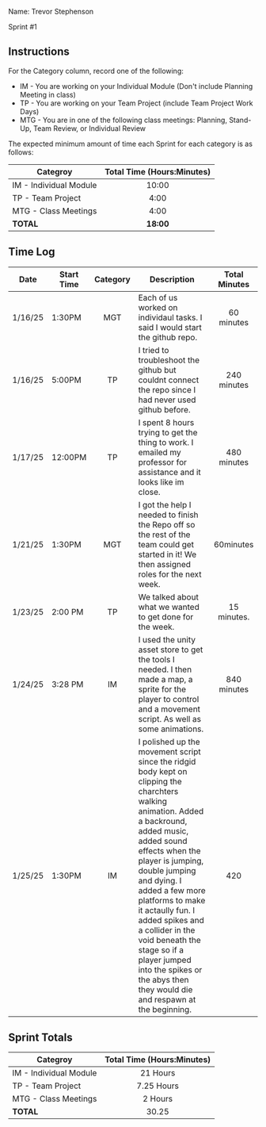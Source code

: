 Name: Trevor Stephenson

Sprint #1

## Instructions

For the Category column, record one of the following:
* IM - You are working on your Individual Module (Don't include Planning Meeting in class)
* TP - You are working on your Team Project (include Team Project Work Days)
* MTG - You are in one of the following class meetings: Planning, Stand-Up, Team Review, or Individual Review

The expected minimum amount of time each Sprint for each category is as follows:

|Categroy                       |Total Time (Hours:Minutes)|
|-------------------------------|:------------------------:|
|IM - Individual Module         |          10:00           |
|TP - Team Project              |           4:00           |
|MTG - Class Meetings           |           4:00           |
|**TOTAL**                      |        **18:00**         |

## Time Log

|Date      |Start Time|Category|Description                                 |Total Minutes|
|----------|----------|:------:|--------------------------------------------|:-----------:|
| 1/16/25         | 1:30PM         |    MGT    | Each of us worked on individaul tasks. I said I would start the github repo.  |  60 minutes           |
| 1/16/25       | 5:00PM         |  TP      | I tried to troubleshoot the github but couldnt connect the repo since I had never used github before.| 240 minutes |
|  1/17/25        |  12:00PM        | TP       | I spent 8 hours trying to get the thing to work. I emailed my professor for assistance and it looks like im close. |        480 minutes     |
| 1/21/25         |    1:30PM      |    MGT    |   I got the help I needed to finish the Repo off so the rest of the team could get started in it! We then assigned roles for the next week.  |  60minutes           |
| 1/23/25         |  2:00 PM       | TP       | We talked about what we wanted to get done for the week.  | 15 minutes.            |
|     1/24/25    |  3:28 PM        | IM       | I used the unity asset store to get the tools I needed. I then made a map, a sprite for the player to control and a movement script. As well as some animations.                                     | 840 minutes            |
|1/25/25 |1:30PM | IM |I polished up the movement script since the ridgid body kept on clipping the charchters walking animation. Added a backround, added music, added sound effects when the player is jumping, double jumping and dying. I added a few more platforms to make it actaully fun. I added spikes and a collider in the void beneath the stage so if a player jumped into the spikes or the abys then they would die and respawn at the beginning.| 420 |

## Sprint Totals

|Categroy                       |Total Time (Hours:Minutes)|
|-------------------------------|:------------------------:|
|IM - Individual Module         |    21 Hours                      |
|TP - Team Project              |    7.25 Hours               |
|MTG - Class Meetings           |    2 Hours                      |
|**TOTAL**                      |      30.25                    |
